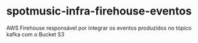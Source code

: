 # spotmusic-infra-firehouse-eventos
AWS Firehouse responsável por integrar os eventos produzidos no tópico kafka com o Bucket S3
